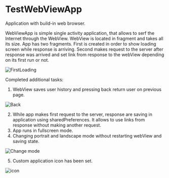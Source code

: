 # TestWebViewApp
Application with build-in web browser.

WebViewApp is simple single activity application, that allows to serf the Internet through the WebView. WebView is located in fragment and takes all its size.
App has two fragments. First is created in order to show loading screen while response is arriving.
Second makes request to the server after response was arrived and set link from response to the webView depending on its first run or not.

![FirstLoading](https://user-images.githubusercontent.com/69154266/118257187-01f85980-b4b7-11eb-8b0e-b7f4008836f0.gif)

Completed additional tasks: 
1. WebView saves user history and pressing back return user on previous page.

![Back](https://user-images.githubusercontent.com/69154266/118257213-09b7fe00-b4b7-11eb-98ce-1e588790e88d.gif)


2. While app makes first request to the server, response are saving in application using sharedPreferences. It allows to use links from response without making another request.
3. App runs in fullscreen mode.
4. Changing portrait and landscape mode without restarting webView and saving state.

![Change mode](https://user-images.githubusercontent.com/69154266/118257248-163c5680-b4b7-11eb-8d56-90c3ad4dac2e.gif)

5. Custom application icon has been set.

![icon](https://user-images.githubusercontent.com/69154266/118257410-484db880-b4b7-11eb-93eb-9e8e24b6c439.jpg)

